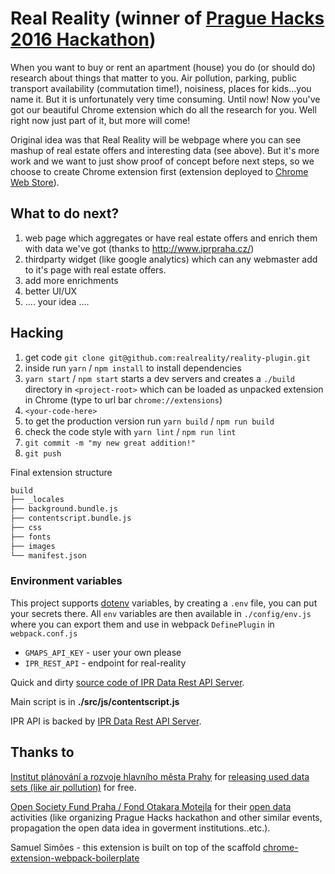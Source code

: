 # Real Reality (winner of [Prague Hacks 2016 Hackathon](http://www.praguehacks.cz/)) 

When you want to buy or rent an apartment (house) you do (or should do) research about things that matter to you. Air pollution, parking, public transport availability (commutation time!), noisiness, places for kids...you name it. But it is unfortunately very time consuming. Until now! Now you've got our beautiful Chrome extension which do all the research for you. Well right now just part of it, but more will come!

Original idea was that Real Reality will be webpage where you can see mashup of real estate offers and interesting data (see above). But it's more work and we want to just show proof of concept before next steps, so we choose to create Chrome extension first (extension deployed to [Chrome Web Store](https://chrome.google.com/webstore/detail/real-reality/obkcimklomeknmfjmglfggenjijioenj?utm_source=gmail)).

## What to do next?

1. web page which aggregates or have real estate offers and enrich them with data we've got (thanks to http://www.iprpraha.cz/)
1. thirdparty widget (like google analytics) which can any webmaster add to it's page with real estate offers.
1. add more enrichments
1. better UI/UX
1. .... your idea ....

## Hacking

1. get code `git clone git@github.com:realreality/reality-plugin.git`
1. inside run `yarn` / `npm install` to install dependencies
1. `yarn start` / `npm start` starts a dev servers and creates a `./build` directory in `<project-root>` which can be loaded as unpacked extension in Chrome (type to url bar `chrome://extensions`)
1. `<your-code-here>`
1. to get the production version run `yarn build` / `npm run build`
1. check the code style with `yarn lint` / `npm run lint`
1. `git commit -m "my new great addition!"`
1. `git push`

Final extension structure
```bash
build
├── _locales
├── background.bundle.js
├── contentscript.bundle.js
├── css
├── fonts
├── images
└── manifest.json
```

### Environment variables

  This project supports [dotenv](https://www.npmjs.com/package/dotenv) variables, by creating a `.env` file, you can put your secrets there. All `env` variables are then available in `./config/env.js` where you can export them and use in webpack `DefinePlugin` in `webpack.conf.js`
 
  * `GMAPS_API_KEY` - user your own please
  * `IPR_REST_API` - endpoint for real-reality

Quick and dirty [source code of IPR Data Rest API Server](https://github.com/bedla/praguehacks-realreality).

Main script is in **./src/js/contentscript.js**

IPR API is backed by [IPR Data Rest API Server](https://github.com/realreality/reality-backend).

## Thanks to

[Institut plánování a rozvoje hlavního města Prahy](http://www.iprpraha.cz/) for [releasing used data sets (like air pollution)](http://www.geoportalpraha.cz/cs/clanek/271/prazska-otevrena-data) for free.

[Open Society Fund Praha / Fond Otakara Motejla](http://www.otevrenadata.cz/) for their [open data](https://en.wikipedia.org/wiki/Open_data) activities (like organizing Prague Hacks hackathon and other similar events, propagation the open data idea in goverment institutions..etc.). 

 Samuel Simões - this extension is built on top of the scaffold [chrome-extension-webpack-boilerplate](https://github.com/samuelsimoes/chrome-extension-webpack-boilerplate)





